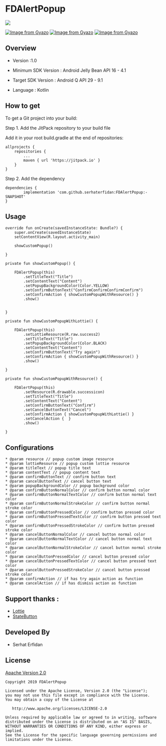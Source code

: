 # FDAlertPopup

[![](https://jitpack.io/v/serhaterfidan/FDAlertPopup.svg)](https://jitpack.io/#serhaterfidan/FDAlertPopup)

[![Image from Gyazo](https://i.gyazo.com/f54086aa8cad08cc08f4a3f0b774cba4.gif)](https://gyazo.com/f54086aa8cad08cc08f4a3f0b774cba4)
[![Image from Gyazo](https://i.gyazo.com/192ef001267fa75cfec2732b52811c5f.gif)](https://gyazo.com/192ef001267fa75cfec2732b52811c5f)
[![Image from Gyazo](https://i.gyazo.com/e9928eade508ca4f5eddb91bf5ae8845.gif)](https://gyazo.com/e9928eade508ca4f5eddb91bf5ae8845)

## Overview

* Version :1.0
* Minimum SDK Version : Android Jelly Bean API 16 - 4.1
* Target SDK Version : Android Q API 29 - 9.1

* Language : Kotlin

## How to get

To get a Git project into your build:

Step 1. Add the JitPack repository to your build file

Add it in your root build.gradle at the end of repositories:

	allprojects {
		repositories {
			...
			maven { url 'https://jitpack.io' }
		}
	}
  
Step 2. Add the dependency

	dependencies {
	        implementation 'com.github.serhaterfidan:FDAlertPopup:-SNAPSHOT'
	}

## Usage

    override fun onCreate(savedInstanceState: Bundle?) {
        super.onCreate(savedInstanceState)
        setContentView(R.layout.activity_main)

        showCustomPopup()

    }

    private fun showCustomPopup() {

        FDAlertPopup(this)
            .setTitleText("Title")
            .setContentText("Content")
            .setPopupBackgroundColor(Color.YELLOW)
            .setConfirmButtonText("ConfirmConfirmConfirmConfirm")
            .setConfirmAction { showCustomPopupWithResource() }
            .show()


    }

    private fun showCustomPopupWithLottie() {

        FDAlertPopup(this)
            .setLottieResource(R.raw.success2)
            .setTitleText("Title")
            .setPopupBackgroundColor(Color.BLACK)
            .setContentText("Content")
            .setConfirmButtonText("Try again")
            .setConfirmAction { showCustomPopupWithResource() }
            .show()

    }

    private fun showCustomPopupWithResource() {

        FDAlertPopup(this)
            .setResource(R.drawable.successicon)
            .setTitleText("Title")
            .setContentText("Content")
            .setConfirmButtonText("Confirm")
            .setCancelButtonText("Cancel")
            .setConfirmAction { showCustomPopupWithLottie() }
            .setCancelAction {  }
            .show()

    }

## Configurations

    * @param resource // popup custom image resource
    * @param lottieResource // popup custom lottie resource
    * @param titleText // popup title text
    * @param contentText // popup content text
    * @param confirmButtonText // confirm button text
    * @param cancelButtonText // cancel button text
    * @param popupBackgroundColor // popup background color
    * @param confirmButtonNormalColor // confirm button normal color
    * @param confirmButtonNormalTextColor // confirm button normal text color
    * @param confirmButtonNormalStrokeColor // confirm button normal stroke color
    * @param confirmButtonPressedColor // confirm button pressed color
    * @param confirmButtonPressedTextColor // confirm button pressed text color
    * @param confirmButtonPressedStrokeColor // confirm button pressed stroke color
    * @param cancelButtonNormalColor // cancel button normal color
    * @param cancelButtonNormalTextColor // cancel button normal text color
    * @param cancelButtonNormalStrokeColor // cancel button normal stroke color
    * @param cancelButtonPressedColor // cancel button pressed color
    * @param cancelButtonPressedTextColor // cancel button pressed text color
    * @param cancelButtonPressedStrokeColor // cancel button pressed stroke color
    * @param confirmAction // if has try again action as function
    * @param cancelAction // if has dismiss action as function
	
## Support thanks :

* [Lottie](https://github.com/airbnb/lottie-android)
* [StateButton](https://github.com/niniloveyou/StateButton)

## Developed By

* Serhat Erfidan

## License

[Apache Version 2.0](http://www.apache.org/licenses/LICENSE-2.0.html)

    Copyright 2019 FDAlertPopup
    
    Licensed under the Apache License, Version 2.0 (the "License");
    you may not use this file except in compliance with the License.
    You may obtain a copy of the License at
    
       http://www.apache.org/licenses/LICENSE-2.0
    
    Unless required by applicable law or agreed to in writing, software
    distributed under the License is distributed on an "AS IS" BASIS,
    WITHOUT WARRANTIES OR CONDITIONS OF ANY KIND, either express or implied.
    See the License for the specific language governing permissions and
    limitations under the License.
